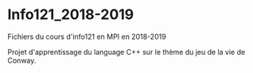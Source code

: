 # Info121_2018-2019
Fichiers du cours d'info121 en MPI en 2018-2019

Projet d'apprentissage du language C++ sur le thème du jeu de la vie de Conway.
